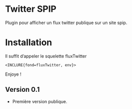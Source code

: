 # Twitter SPIP

Plugin pour afficher un flux twitter publique sur un site spip.

# Installation

Il suffit d’appeler le squelette fluxTwitter
	
	<INCLURE{fond=fluxTwitter, env}>

Enjoye !


## Version 0.1

* Première version publique.
